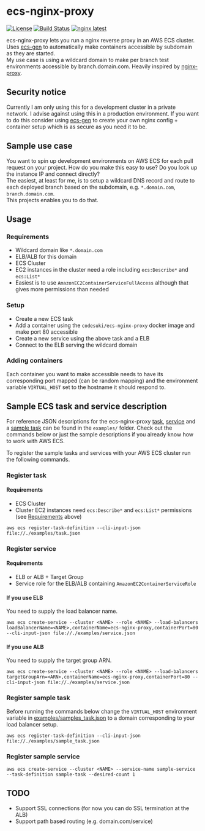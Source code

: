 # ecs-nginx-proxy
[![License](http://img.shields.io/badge/license-MIT-red.svg?style=flat)](./LICENSE)
[![Build Status](http://img.shields.io/travis/codesuki/ecs-nginx-proxy.svg?style=flat)](https://travis-ci.org/codesuki/ecs-nginx-proxy)
[![nginx latest](https://img.shields.io/badge/nginx-latest-brightgreen.svg?style=flat)](https://hub.docker.com/_/nginx/)

ecs-nginx-proxy lets you run a nginx reverse proxy in an AWS ECS cluster. <br/>
Uses [ecs-gen](https://github.com/codesuki/ecs-gen) to automatically make containers accessible by subdomain as they are started. <br/>
My use case is using a wildcard domain to make per branch test environments accessible by branch.domain.com. Heavily inspired by [nginx-proxy](https://github.com/jwilder/nginx-proxy).

## Security notice
Currently I am only using this for a development cluster in a private network. I advise against using this in a production environment. If you want to do this consider using [ecs-gen](https://github.com/codesuki/ecs-gen) to create your own nginx config + container setup which is as secure as you need it to be.

## Sample use case
You want to spin up development environments on AWS ECS for each pull request on your project.
How do you make this easy to use? Do you look up the instance IP and connect directly? <br/>
The easiest, at least for me, is to setup a wildcard DNS record and route to each deployed branch based on the subdomain, e.g. `*.domain.com`, `branch.domain.com`. <br/>
This projects enables you to do that.

## Usage
### Requirements
* Wildcard domain like `*.domain.com`
* ELB/ALB for this domain
* ECS Cluster
* EC2 instances in the cluster need a role including `ecs:Describe*` and `ecs:List*`
 * Easiest is to use `AmazonEC2ContainerServiceFullAccess` although that gives more permissions than needed

### Setup
* Create a new ECS task
 * Add a container using the `codesuki/ecs-nginx-proxy` docker image and make port 80 accessible
* Create a new service using the above task and a ELB
 * Connect to the ELB serving the wildcard domain

### Adding containers
Each container you want to make accessible needs to have its corresponding port mapped (can be random mapping) and the environment variable `VIRTUAL_HOST` set to the hostname it should respond to.

## Sample ECS task and service description
For reference JSON descriptions for the ecs-nginx-proxy [task](./examples/task.json), [service](./examples/service.json) and a [sample task](./examples/sample_task.json) can be found in the `examples/` folder.
Check out the commands below or just the sample descriptions if you already know how to work with AWS ECS.

To register the sample tasks and services with your AWS ECS cluster run the following commands.
### Register task
#### Requirements
* ECS Cluster
* Cluster EC2 instances need `ecs:Describe*` and `ecs:List*` permissions (see [Requirements](#usage) above)
```
aws ecs register-task-definition --cli-input-json file://./examples/task.json
```

### Register service
#### Requirements
* ELB or ALB + Target Group
* Service role for the ELB/ALB containing `AmazonEC2ContainerServiceRole`

#### If you use ELB
You need to supply the load balancer name.
```
aws ecs create-service --cluster <NAME> --role <NAME> --load-balancers loadBalancerName=<NAME>,containerName=ecs-nginx-proxy,containerPort=80 --cli-input-json file://./examples/service.json
```

#### If you use ALB
You need to supply the target group ARN.
```
aws ecs create-service --cluster <NAME> --role <NAME> --load-balancers targetGroupArn=<ARN>,containerName=ecs-nginx-proxy,containerPort=80 --cli-input-json file://./examples/service.json
```

### Register sample task
Before running the commands below change the `VIRTUAL_HOST` environment variable in [examples/samples_task.json](./examples/sample_task.json) to a domain corresponding to your load balancer setup.

```
aws ecs register-task-definition --cli-input-json file://./examples/sample_task.json
```

### Register sample service
```
aws ecs create-service --cluster <NAME> --service-name sample-service --task-definition sample-task --desired-count 1
```

## TODO
* Support SSL connections (for now you can do SSL termination at the ALB)
* Support path based routing (e.g. domain.com/service)
